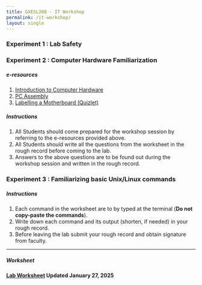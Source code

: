 ```yaml
---
title: GXESL208 - IT Workshop
permalink: /it-workshop/
layout: single
---
```


### Experiment 1 : Lab Safety

### Experiment 2 : Computer Hardware Familiarization

##### e-resources
1. [Introduction to Computer Hardware](https://elktech.org/ITE/ITE/ITE/ITE7Ch1.pdf) 
2. [PC Assembly](https://elktech.org/ITE/ITE/ITE/ITE7Ch2.pdf)
3. [Labelling a Motherboard (Quizlet)](https://quizlet.com/za/404738634/labelling-a-motherboard-diagram/)

##### Instructions
1. All Students should come prepared for the workshop session by referring to the e-resources provided above.
2. All Students should write all the questions from the worksheet in the rough record before coming to the lab.
3. Answers to the above questions are to be found out during the workshop session and written in the rough record.
 
### Experiment 3 : Familiarizing basic Unix/Linux commands

##### Instructions
1. Each command in the worksheet are to by typed at the terminal (**Do not copy-paste the commands**).
2. Write down each command and its output (shorten, if needed) in your rough record.
3. Before leaving the lab submit your rough record and obtain signature from faculty.

-------------------------------------------------------------
##### Worksheet
#### <a href="https://jim79.github.io/assets/GXESL208_IT_Workshop_Worksheet.pdf">Lab Worksheet</a> **Updated January 27, 2025**
